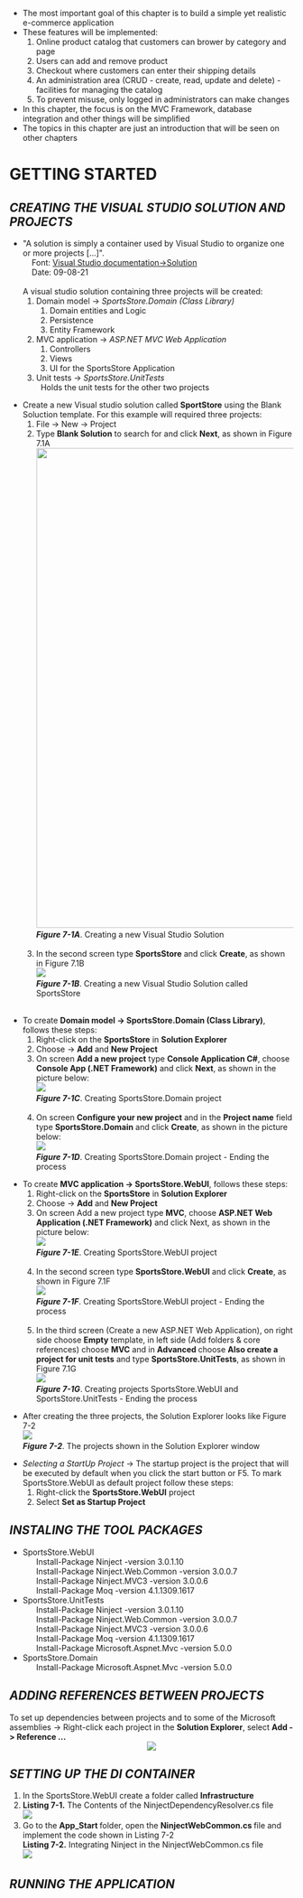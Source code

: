 <ul>
  <li>
    The most important goal of this chapter is to build a simple yet realistic e-commerce application
  </li>
  <li>
    These features will be implemented:
    <ol>
      <li>Online product catalog that customers can brower by category and page</li>
      <li>Users can add and remove product</li>
      <li>Checkout where customers can enter their shipping details</li>
      <li>An administration area (CRUD - create, read, update and delete) - facilities for managing the catalog</li>
      <li>To prevent misuse, only logged in administrators can make changes</li>
    </ol>
  </li>
  <li>In this chapter, the focus is on the MVC Framework, database integration and other things will be simplified</li>
  <li>The topics in this chapter are just an introduction that will be seen on other chapters</li>
</ul>

<h1>GETTING STARTED</h1>

<h2><i>CREATING THE VISUAL STUDIO SOLUTION AND PROJECTS</i></h2>

<ul>
  <li>
    "A solution is simply a container used by Visual Studio to organize one or more projects [...]".<br />
    &nbsp;&nbsp;&nbsp;&nbsp;Font: <a href="https://docs.microsoft.com/en-us/visualstudio/get-started/tutorial-projects-solutions?view=vs-2019">Visual Studio documentation->Solution</a> <br />
    &nbsp;&nbsp;&nbsp;&nbsp;Date: 09-08-21<br /><br />
    A visual studio solution containing three projects will be created:
    <ol>
      <li>
        Domain model -> <i>SportsStore.Domain (Class Library)</i><br />
        <ol>
          <li>Domain entities and Logic</li>
          <li>Persistence</li>
          <li>Entity Framework</li>
        </ol>
      </li>
      <li>
        MVC application -> <i>ASP.NET MVC Web Application</i><br />
        <ol>
          <li>Controllers</li>
          <li>Views</li>
          <li>UI for the SportsStore Application</li>
        </ol>        
      </li>
      <li>
        Unit tests -> <i>SportsStore.UnitTests</i><br />
        &nbsp&nbspHolds the unit tests for the other two projects
      </li>
    </ol>
  </li>
</ul>

<ul>
  <li>
    Create a new Visual studio solution called <b>SportStore</b> using the Blank Soluction template. For this example will required three projects:
    <ol>
      <li>File -> New -> Project</li>
      <li> 
        Type <b>Blank Solution</b> to search for and click <b>Next</b>, as shown in Figure 7.1A<br />
        <img src="Pictures/Figure 7_1.png" width=850px /><br />
        <i><strong>Figure 7-1A</strong></i>. Creating a new Visual Studio Solution
        <br /><br />
      </li>
      <li>
        In the second screen type <b>SportsStore</b> and click <b>Create</b>, as shown in Figure 7.1B<br />
        <img src="Pictures/Figure 7_1B.png" /><br />
        <i><strong>Figure 7-1B</strong></i>. Creating a new Visual Studio Solution called SportsStore<br />
      </li>
    </ol><br />
  </li>
</ul>

<ul>
 <li>
    To create <b>Domain model -> SportsStore.Domain (Class Library)</b>, follows these steps:
    <ol>
      <li>Right-click on the <b>SportsStore</b> in <b>Solution Explorer</b></li>
      <li>Choose -> <b>Add</b> and <b>New Project</b></li>
      <li>
        On screen <b>Add a new project</b>  type <b>Console Application C#</b>, choose <b>Console App (.NET Framework)</b> and click <b>Next</b>, as shown in the picture below:<br />
        <img src="Pictures/Figure 7_1C.png" /><br />
        <i><strong>Figure 7-1C</strong></i>. Creating SportsStore.Domain project<br /><br />
      </li>
      <li>
        On screen <b>Configure your new project</b> and in the <b>Project name</b> field type <b>SportsStore.Domain</b> and click <b>Create</b>, as shown in the picture below:<br />
        <img src="Pictures/Figure 7_1D.png" /><br />
        <i><strong>Figure 7-1D</strong></i>. Creating SportsStore.Domain project - Ending the process<br />
      </li>
    </ol>
  </li>
</ul>

<ul>
  <li>
      To create <b>MVC application -> SportsStore.WebUI</b>, follows these steps:
      <ol>
        <li>Right-click on the <b>SportsStore</b> in <b>Solution Explorer</b></li>
        <li>Choose -> <b>Add</b> and <b>New Project</b></li>
        <li>On screen Add a new project type <b>MVC</b>, choose <b>ASP.NET Web Application (.NET Framework)</b> and click Next, as shown in the picture below:<br />
          <img src="Pictures/Figure 7_1E.png" /><br />
          <i><strong>Figure 7-1E</strong></i>. Creating SportsStore.WebUI project<br /><br />
        </li>
        <li>
          In the second screen type <b>SportsStore.WebUI</b> and click <b>Create</b>, as shown in Figure 7.1F<br />
          <img src="Pictures/Figure 7_1F.png" /><br />
          <i><strong>Figure 7-1F</strong></i>. Creating SportsStore.WebUI project - Ending the process<br /><br />
        </li>
        <li>In the third screen (Create a new ASP.NET Web Application),  on right side choose <b>Empty</b> template, in left side (Add folders & core references) choose <b>MVC</b> and in <b>Advanced </b> choose <b>Also create a project for unit tests</b> and type <b>SportsStore.UnitTests</b>, as shown in Figure 7.1G<br />
          <img src="Pictures/Figure 7_1G.png" /><br />
          <i><strong>Figure 7-1G</strong></i>. Creating projects SportsStore.WebUI and SportsStore.UnitTests  - Ending the process<br />
      </ol>
    </li>
</ul>

<ul>
  <li>
    After creating the three projects, the Solution Explorer looks like Figure 7-2<br />
    <img src="Pictures/Figure 7_2.png" /><br />
    <i><strong>Figure 7-2</strong></i>. The projects shown in the Solution Explorer window<br />
  </li>
</ul>

<ul>
  <li>
    <i>Selecting a StartUp Project</i> -> The startup project is the project that will be executed by default when you click the start button or F5. To mark SportsStore.WebUI as default project follow these steps:<br />
    <ol>
      <li>Right-click the <b>SportsStore.WebUI</b> project</li>
      <li>Select <b>Set as Startup Project</b></li>
    </ol>
  </li>
</ul>

<h2><i>INSTALING THE TOOL PACKAGES</i></h2>

<ul>
  <li>
    SportsStore.WebUI<br />
      &nbsp;&nbsp;&nbsp;&nbsp;&nbsp;&nbsp;Install-Package Ninject -version 3.0.1.10 <br />
      &nbsp;&nbsp;&nbsp;&nbsp;&nbsp;&nbsp;Install-Package Ninject.Web.Common -version 3.0.0.7<br />
      &nbsp;&nbsp;&nbsp;&nbsp;&nbsp;&nbsp;Install-Package Ninject.MVC3 -version 3.0.0.6<br />
      &nbsp;&nbsp;&nbsp;&nbsp;&nbsp;&nbsp;Install-Package Moq -version 4.1.1309.1617 <br />
  </li>
  <li>
    SportsStore.UnitTests<br />
      &nbsp;&nbsp;&nbsp;&nbsp;&nbsp;&nbsp;Install-Package Ninject -version 3.0.1.10 <br />
      &nbsp;&nbsp;&nbsp;&nbsp;&nbsp;&nbsp;Install-Package Ninject.Web.Common -version 3.0.0.7  <br />
      &nbsp;&nbsp;&nbsp;&nbsp;&nbsp;&nbsp;Install-Package Ninject.MVC3 -version 3.0.0.6 <br />
      &nbsp;&nbsp;&nbsp;&nbsp;&nbsp;&nbsp;Install-Package Moq -version 4.1.1309.1617  <br />
      &nbsp;&nbsp;&nbsp;&nbsp;&nbsp;&nbsp;Install-Package Microsoft.Aspnet.Mvc -version 5.0.0 <br />
  </li>
  <li>
    SportsStore.Domain<br />
      &nbsp;&nbsp;&nbsp;&nbsp;&nbsp;&nbsp;Install-Package Microsoft.Aspnet.Mvc -version 5.0.0 <br />
  </li>
</ul>

<h2><i>ADDING REFERENCES BETWEEN PROJECTS</i></h2>
  To set up dependencies between projects and to some of the Microsoft assemblies -> Right-click each project in the <b>Solution Explorer</b>, select <b>Add -> Reference ...</b><br />

  <center>  
    <img src="Pictures/Table 7-2.png" />
  </center>

<h2><i>SETTING UP THE DI CONTAINER</i></h2>
    <ol>
      <li>In the SportsStore.WebUI create a folder called <b>Infrastructure</b></li>
      <li>
        <b>Listing 7-1.</b> The Contents of the NinjectDependencyResolver.cs file<br />
        <img src="Pictures/Listing 7-1.png" />
      </li>
      <li>
        Go to the <b>App_Start </b> folder, open the <b> NinjectWebCommon.cs </b> file and implement the code shown in Listing 7-2<br />
        <b>Listing 7-2.</b> Integrating Ninject in the NinjectWebCommon.cs file<br />
        <img src="Pictures/Listing 7-2.png" />
      </li>
    </ol>

<h2><i>RUNNING THE APPLICATION</i></h2>
